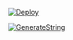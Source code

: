 [![Deploy](https://www.herokucdn.com/deploy/button.svg)](https://heroku.com/deploy?template=https://github.com/YAF3Y/bot)

[![GenerateString](https://img.shields.io/badge/repl.it-generateString-yellowgreen)](https://replit.com/@vorcl/generatestringsession#Ufo.py)
